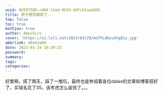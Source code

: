 ```yaml
---
uuid: 0d397580-cd84-11ed-8b3d-ddfcb1aaa85b
title: 终于搭完框架了..
top: false
toc: true
mathjax: true
author: Ameshiro
cover: 'https://s2.loli.net/2023/03/29/AoTPLd6xvGYg8Iy.jpg'
abbrlink: 40443a89
date: 2023-03-24 10:39:25
password:
summary:
tags:
categories:
---
```




好累啊，搭了两天，踩了一堆坑，最终也是参阅着各位dalao的文章和博客搭好了，买域名花了35，该考虑怎么装饰了。。。
